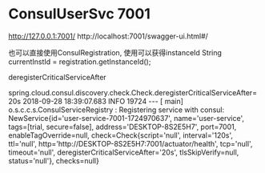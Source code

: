 # ConsulUserSvc 7001

http://127.0.0.1:7001/
http://localhost:7001/swagger-ui.html#/


 也可以直接使用ConsulRegistration, 使用可以获得instanceId   String currentInstId = registration.getInstanceId();
 
 
 deregisterCriticalServiceAfter

spring.cloud.consul.discovery.check.Check.deregisterCriticalServiceAfter=20s
2018-09-28 18:39:07.683  INFO 19724 --- [           main] o.s.c.c.s.ConsulServiceRegistry          : Registering service with consul: NewService{id='user-service-7001-1724970637', name='user-service', tags=[trial, secure=false], address='DESKTOP-8S2E5H7', port=7001, enableTagOverride=null, check=Check{script='null', interval='120s', ttl='null', http='http://DESKTOP-8S2E5H7:7001/actuator/health', tcp='null', timeout='null', deregisterCriticalServiceAfter='20s', tlsSkipVerify=null, status='null'}, checks=null}